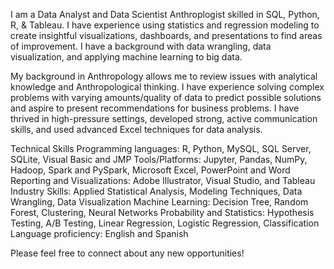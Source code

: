 I am a Data Analyst and Data Scientist Anthroplogist skilled in SQL, Python, R, & Tableau. I have experience using statistics and regression modeling to create insightful visualizations, dashboards, and presentations to find areas of improvement. I have a background with data wrangling, data visualization, and applying machine learning to big data.

My background in Anthropology allows me to review issues with analytical knowledge and Anthropological thinking. I have experience solving complex problems with varying amounts/quality of data to predict possible solutions and aspire to present recommendations for business problems. I have thrived in high-pressure settings, developed strong, active communication skills, and used advanced Excel techniques for data analysis. 

Technical Skills
Programming languages: R, Python, MySQL, SQL Server, SQLite, Visual Basic and JMP 
Tools/Platforms: Jupyter, Pandas, NumPy, Hadoop, Spark and PySpark, Microsoft Excel, PowerPoint and Word 
Reporting and Visualizations: Adobe Illustrator, Visual Studio, and Tableau
Industry Skills: Applied Statistical Analysis, Modeling Techniques, Data Wrangling, Data Visualization
Machine Learning: Decision Tree, Random Forest, Clustering, Neural Networks
Probability and Statistics: Hypothesis Testing, A/B Testing, Linear Regression, Logistic Regression, Classification
Language proficiency: English and Spanish

Please feel free to connect about any new opportunities!

<!---
aridaniaG/aridaniaG is a ✨ special ✨ repository because its `README.md` (this file) appears on your GitHub profile.
You can click the Preview link to take a look at your changes.
--->
